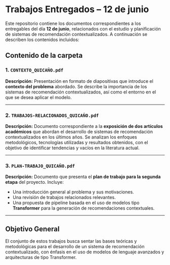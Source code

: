 # Trabajos Entregados – 12 de junio

Este repositorio contiene los documentos correspondientes a los entregables del día **12 de junio**, relacionados con el estudio y planificación de sistemas de recomendación contextualizados. A continuación se describen los contenidos incluidos:

## Contenido de la carpeta

### 1. `CONTEXTO_QUICAÑO.pdf`

**Descripción:**
Presentación en formato de diapositivas que introduce el **contexto del problema** abordado. Se describe la importancia de los sistemas de recomendación contextualizados, así como el entorno en el que se desea aplicar el modelo.

---

### 2. `TRABAJOS-RELACIONADOS_QUICAÑO.pdf`

**Descripción:**
Documento correspondiente a la **exposición de dos artículos académicos** que abordan el desarrollo de sistemas de recomendación contextualizados en los últimos años. Se analizan los enfoques metodológicos, tecnologías utilizadas y resultados obtenidos, con el objetivo de identificar tendencias y vacíos en la literatura actual.

---

### 3. `PLAN-TRABAJO_QUICAÑO.pdf`

**Descripción:**
Documento que presenta el **plan de trabajo para la segunda etapa** del proyecto. Incluye:

- Una introducción general al problema y sus motivaciones.
- Una revisión de trabajos relacionados relevantes.
- Una propuesta de pipeline basada en el uso de modelos tipo **Transformer** para la generación de recomendaciones contextuales.

---

## Objetivo General

El conjunto de estos trabajos busca sentar las bases teóricas y metodológicas para el desarrollo de un sistema de recomendación contextualizado, con énfasis en el uso de modelos de lenguaje avanzados y arquitecturas de tipo Transformer.
